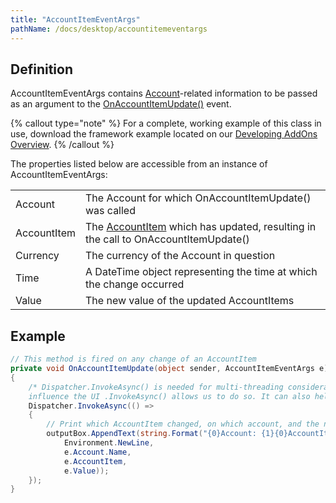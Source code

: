 ```yaml
---
title: "AccountItemEventArgs"
pathName: /docs/desktop/accountitemeventargs
---
```


## Definition

AccountItemEventArgs contains [Account](/docs/desktop/account_class)-related information to be passed as an argument to the [OnAccountItemUpdate()](/docs/desktop/onaccountitemupdate) event.

{% callout type="note" %}
For a complete, working example of this class in use, download the framework example located on our [Developing AddOns Overview](/docs/desktop/developing_add_ons).
{% /callout %}

The properties listed below are accessible from an instance of AccountItemEventArgs:

|  |  |
| --- | --- |
| Account | The Account for which OnAccountItemUpdate() was called |
| AccountItem | The [AccountItem](/docs/desktop/accountitem) which has updated, resulting in the call to OnAccountItemUpdate() |
| Currency | The currency of the Account in question |
| Time | A DateTime object representing the time at which the change occurred |
| Value | The new value of the updated AccountItems |


## Example

```csharp
// This method is fired on any change of an AccountItem
private void OnAccountItemUpdate(object sender, AccountItemEventArgs e)
{
    /* Dispatcher.InvokeAsync() is needed for multi-threading considerations. When processing events outside of the UI thread, and we want to
    influence the UI .InvokeAsync() allows us to do so. It can also help prevent the UI thread from locking up on long operations. */
    Dispatcher.InvokeAsync(() =>
    {
        // Print which AccountItem changed, on which account, and the new value, using
        outputBox.AppendText(string.Format("{0}Account: {1}{0}AccountItem: {2}{0}Value: {3}",
            Environment.NewLine,
            e.Account.Name,
            e.AccountItem,
            e.Value));
    });
}
```
